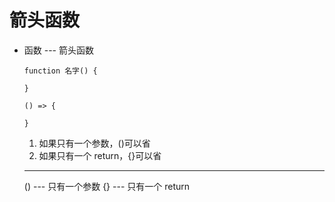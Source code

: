 # 箭头函数
- 函数 --- 箭头函数  
  ```
  function 名字() {

  }

  () => {

  }
  ```
  1. 如果只有一个参数，()可以省
  2. 如果只有一个 return，{}可以省

  ----------------------------------------------------

  () --- 只有一个参数
  {} --- 只有一个 return
